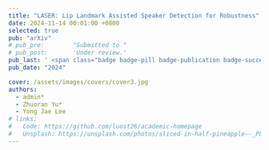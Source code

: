 ```yaml
---
title: "LASER: Lip Landmark Assisted Speaker Detection for Robustness"
date: 2024-11-14 00:01:00 +0800
selected: true
pub: "arXiv"
# pub_pre:        "Submitted to "
# pub_post:       'Under review.'
pub_last: ' <span class="badge badge-pill badge-publication badge-success">Spotlight</span>'
pub_date: "2024"

cover: /assets/images/covers/cover3.jpg
authors:
  - admin*
  - Zhuoran Yu*
  - Yong Jae Lee
# links:
#   Code: https://github.com/luost26/academic-homepage
#   Unsplash: https://unsplash.com/photos/sliced-in-half-pineapple--_PLJZmHZzk
---
```

